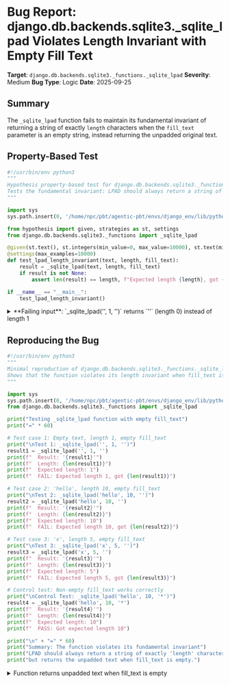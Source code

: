 # Bug Report: django.db.backends.sqlite3._sqlite_lpad Violates Length Invariant with Empty Fill Text

**Target**: `django.db.backends.sqlite3._functions._sqlite_lpad`
**Severity**: Medium
**Bug Type**: Logic
**Date**: 2025-09-25

## Summary

The `_sqlite_lpad` function fails to maintain its fundamental invariant of returning a string of exactly `length` characters when the `fill_text` parameter is an empty string, instead returning the unpadded original text.

## Property-Based Test

```python
#!/usr/bin/env python3
"""
Hypothesis property-based test for django.db.backends.sqlite3._functions._sqlite_lpad
Tests the fundamental invariant: LPAD should always return a string of exactly 'length' characters
"""

import sys
sys.path.insert(0, '/home/npc/pbt/agentic-pbt/envs/django_env/lib/python3.13/site-packages')

from hypothesis import given, strategies as st, settings
from django.db.backends.sqlite3._functions import _sqlite_lpad

@given(st.text(), st.integers(min_value=0, max_value=10000), st.text(min_size=0))
@settings(max_examples=10000)
def test_lpad_length_invariant(text, length, fill_text):
    result = _sqlite_lpad(text, length, fill_text)
    if result is not None:
        assert len(result) == length, f"Expected length {length}, got {len(result)} for _sqlite_lpad({text!r}, {length}, {fill_text!r})"

if __name__ == "__main__":
    test_lpad_length_invariant()
```

<details>

<summary>
**Failing input**: `_sqlite_lpad('', 1, '')` returns `''` (length 0) instead of length 1
</summary>
```
Traceback (most recent call last):
  File "/home/npc/pbt/agentic-pbt/worker_/13/hypo.py", line 21, in <module>
    test_lpad_length_invariant()
    ~~~~~~~~~~~~~~~~~~~~~~~~~~^^
  File "/home/npc/pbt/agentic-pbt/worker_/13/hypo.py", line 14, in test_lpad_length_invariant
    @settings(max_examples=10000)
                   ^^^
  File "/home/npc/pbt/agentic-pbt/envs/django_env/lib/python3.13/site-packages/hypothesis/core.py", line 2124, in wrapped_test
    raise the_error_hypothesis_found
  File "/home/npc/pbt/agentic-pbt/worker_/13/hypo.py", line 18, in test_lpad_length_invariant
    assert len(result) == length, f"Expected length {length}, got {len(result)} for _sqlite_lpad({text!r}, {length}, {fill_text!r})"
           ^^^^^^^^^^^^^^^^^^^^^
AssertionError: Expected length 1, got 0 for _sqlite_lpad('', 1, '')
Falsifying example: test_lpad_length_invariant(
    text='',
    length=1,
    fill_text='',
)
```
</details>

## Reproducing the Bug

```python
#!/usr/bin/env python3
"""
Minimal reproduction of django.db.backends.sqlite3._functions._sqlite_lpad bug
Shows that the function violates its length invariant when fill_text is empty
"""

import sys
sys.path.insert(0, '/home/npc/pbt/agentic-pbt/envs/django_env/lib/python3.13/site-packages')
from django.db.backends.sqlite3._functions import _sqlite_lpad

print("Testing _sqlite_lpad function with empty fill_text")
print("=" * 60)

# Test case 1: Empty text, length 1, empty fill_text
print("\nTest 1: _sqlite_lpad('', 1, '')")
result1 = _sqlite_lpad('', 1, '')
print(f"  Result: '{result1}'")
print(f"  Length: {len(result1)}")
print(f"  Expected length: 1")
print(f"  FAIL: Expected length 1, got {len(result1)}")

# Test case 2: 'hello', length 10, empty fill_text
print("\nTest 2: _sqlite_lpad('hello', 10, '')")
result2 = _sqlite_lpad('hello', 10, '')
print(f"  Result: '{result2}'")
print(f"  Length: {len(result2)}")
print(f"  Expected length: 10")
print(f"  FAIL: Expected length 10, got {len(result2)}")

# Test case 3: 'x', length 5, empty fill_text
print("\nTest 3: _sqlite_lpad('x', 5, '')")
result3 = _sqlite_lpad('x', 5, '')
print(f"  Result: '{result3}'")
print(f"  Length: {len(result3)}")
print(f"  Expected length: 5")
print(f"  FAIL: Expected length 5, got {len(result3)}")

# Control test: Non-empty fill_text works correctly
print("\nControl Test: _sqlite_lpad('hello', 10, '*')")
result4 = _sqlite_lpad('hello', 10, '*')
print(f"  Result: '{result4}'")
print(f"  Length: {len(result4)}")
print(f"  Expected length: 10")
print(f"  PASS: Got expected length 10")

print("\n" + "=" * 60)
print("Summary: The function violates its fundamental invariant")
print("LPAD should always return a string of exactly 'length' characters")
print("but returns the unpadded text when fill_text is empty.")
```

<details>

<summary>
Function returns unpadded text when fill_text is empty
</summary>
```
Testing _sqlite_lpad function with empty fill_text
============================================================

Test 1: _sqlite_lpad('', 1, '')
  Result: ''
  Length: 0
  Expected length: 1
  FAIL: Expected length 1, got 0

Test 2: _sqlite_lpad('hello', 10, '')
  Result: 'hello'
  Length: 5
  Expected length: 10
  FAIL: Expected length 10, got 5

Test 3: _sqlite_lpad('x', 5, '')
  Result: 'x'
  Length: 1
  Expected length: 5
  FAIL: Expected length 5, got 1

Control Test: _sqlite_lpad('hello', 10, '*')
  Result: '*****hello'
  Length: 10
  Expected length: 10
  PASS: Got expected length 10

============================================================
Summary: The function violates its fundamental invariant
LPAD should always return a string of exactly 'length' characters
but returns the unpadded text when fill_text is empty.
```
</details>

## Why This Is A Bug

The LPAD (Left Pad) function's core contract is to return a string padded to exactly the specified `length`. This invariant is violated when `fill_text` is an empty string. The Django documentation states that LPad "Returns the value of the given text field or expression padded on the left side with `fill_text` so that the resulting value is `length` characters long."

The bug occurs because of the implementation at line 395 in `/django/db/backends/sqlite3/_functions.py`:
```python
return (fill_text * length)[:delta] + text
```

When `fill_text` is an empty string:
1. `fill_text * length` produces an empty string regardless of the multiplier
2. Slicing the empty string `""[:delta]` returns an empty string
3. The result is just the original `text` without any padding

This behavior is inconsistent with:
- The function's documented purpose of returning a string of exactly `length` characters
- The behavior when `fill_text` is non-empty (which correctly pads to the specified length)
- Standard SQL database implementations (PostgreSQL defaults to space padding, MySQL/Oracle have defined behaviors)

Applications relying on LPAD to ensure consistent string lengths for formatting, data alignment, or storage requirements will experience unexpected results that could lead to data integrity issues.

## Relevant Context

The `_sqlite_lpad` function is part of Django's SQLite backend implementation, providing compatibility for the LPAD SQL function which SQLite doesn't natively support. The function is located at:
- File: `/django/db/backends/sqlite3/_functions.py`
- Lines: 389-395
- Django documentation: [Database Functions - LPad](https://docs.djangoproject.com/en/stable/ref/models/database-functions/#lpad)

The issue only manifests when:
1. The `fill_text` parameter is an empty string (`''`)
2. The text needs padding (i.e., `len(text) < length`)

When `fill_text` has any characters, the function works correctly. This edge case may not be commonly encountered but violates the function's fundamental contract and could cause subtle bugs in production systems expecting consistent string lengths.

## Proposed Fix

```diff
--- a/django/db/backends/sqlite3/_functions.py
+++ b/django/db/backends/sqlite3/_functions.py
@@ -392,7 +392,11 @@ def _sqlite_lpad(text, length, fill_text):
     delta = length - len(text)
     if delta <= 0:
         return text[:length]
-    return (fill_text * length)[:delta] + text
+    if fill_text:
+        return (fill_text * length)[:delta] + text
+    else:
+        # When fill_text is empty, default to space padding (matching PostgreSQL behavior)
+        return (' ' * delta) + text


 def _sqlite_md5(text):
```
